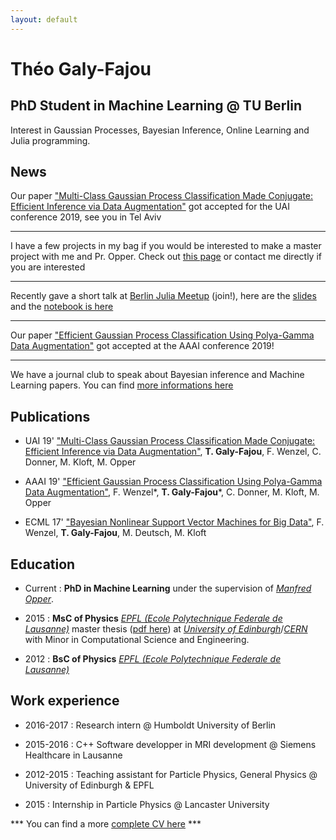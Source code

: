 ```yaml
---
layout: default
---
```


# Théo Galy-Fajou
## PhD Student in Machine Learning @ TU Berlin

Interest in Gaussian Processes, Bayesian Inference, Online Learning and Julia programming.

## News

Our paper ["Multi-Class Gaussian Process Classification Made Conjugate: Efficient Inference via Data Augmentation"](https://arxiv.org/abs/1905.09670) got accepted for the UAI conference 2019, see you in Tel Aviv

---

I have a few projects in my bag if you would be interested to make a master project with me and Pr. Opper. Check out [this page](https://www.ki.tu-berlin.de/menue/lehre/diplom_bachelor_master_und_studienarbeiten/masterarbeiten/parameter/en/) or contact me directly if you are interested

---

Recently gave a short talk at [Berlin Julia Meetup](https://julia-users-berlin.github.io/)  (join!), here are the [slides](https://docs.google.com/presentation/d/1c5DZlq0rZUyELFPgI4bl0Lw7uUAuDLTHsCE7u-jkZG0/edit?usp=sharing)  and the [notebook is here](files/presentation_julia_meetup.ipynb)

---

Our paper ["Efficient Gaussian Process Classification Using Polya-Gamma Data Augmentation"](https://arxiv.org/abs/1802.06383) got accepted at the AAAI conference 2019!

---

We have a journal club to speak about Bayesian inference and Machine Learning papers. You can find [more informations here](journalclub)

## Publications
- UAI 19' ["Multi-Class Gaussian Process Classification Made Conjugate: Efficient Inference via Data Augmentation"](https://arxiv.org/abs/1905.09670), **T. Galy-Fajou**, F. Wenzel, C. Donner, M. Kloft, M. Opper

- AAAI 19' ["Efficient Gaussian Process Classification Using Polya-Gamma Data Augmentation"](https://arxiv.org/abs/1802.06383), F. Wenzel*, **T. Galy-Fajou***, C. Donner, M. Kloft, M. Opper

- ECML 17' ["Bayesian Nonlinear Support Vector Machines for Big Data"](http://ecmlpkdd2017.ijs.si/papers/paperID502.pdf), F. Wenzel, **T. Galy-Fajou**, M. Deutsch,  M. Kloft

## Education

- Current : **PhD in Machine Learning** under the supervision of [_Manfred Opper_](https://www.ki.tu-berlin.de/menue/team/manfred_opper/forschungsgebiete/parameter/en/).

- 2015 : **MsC of Physics** [_EPFL (Ecole Polytechnique Federale de Lausanne)_](https://epfl.ch/) master thesis ([pdf here](https://cds.cern.ch/record/2130608/files/CERN-THESIS-2015-288.pdf)) at [_University of Edinburgh_](https://www.ed.ac.uk/)/[_CERN_](https://home.cern/) with Minor in Computational Science and Engineering.
- 2012 : **BsC of Physics** [_EPFL (Ecole Polytechnique Federale de Lausanne)_](https://epfl.ch/)

## Work experience
- 2016-2017 : Research intern @ Humboldt University of Berlin

- 2015-2016 : C++ Software developper in MRI development @ Siemens Healthcare in Lausanne

- 2012-2015 : Teaching assistant for Particle Physics, General Physics @ University of Edinburgh & EPFL

- 2015 : Internship in Particle Physics @ Lancaster University 

*** You can find a more [complete CV here](files/CV_GalyFajou.pdf) ***

